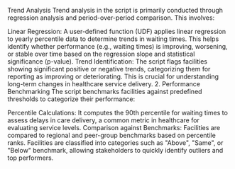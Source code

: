 Trend Analysis
Trend analysis in the script is primarily conducted through regression analysis and period-over-period comparison. This involves:

Linear Regression: A user-defined function (UDF) applies linear regression to yearly percentile data to determine trends in waiting times. This helps identify whether performance (e.g., waiting times) is improving, worsening, or stable over time based on the regression slope and statistical significance (p-value).
Trend Identification: The script flags facilities showing significant positive or negative trends, categorizing them for reporting as improving or deteriorating. This is crucial for understanding long-term changes in healthcare service delivery.
2. Performance Benchmarking
The script benchmarks facilities against predefined thresholds to categorize their performance:

Percentile Calculations: It computes the 90th percentile for waiting times to assess delays in care delivery, a common metric in healthcare for evaluating service levels.
Comparison against Benchmarks: Facilities are compared to regional and peer-group benchmarks based on percentile ranks. Facilities are classified into categories such as "Above", "Same", or "Below" benchmark, allowing stakeholders to quickly identify outliers and top performers.
